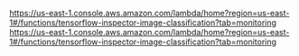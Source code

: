 https://us-east-1.console.aws.amazon.com/lambda/home?region=us-east-1#/functions/tensorflow-inspector-image-classification?tab=monitoring
https://us-east-1.console.aws.amazon.com/lambda/home?region=us-east-1#/functions/tensorflow-inspector-image-classification?tab=monitoring
